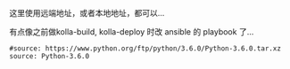 

这里使用远端地址，或者本地地址，都可以...

有点像之前做kolla-build, kolla-deploy 时改 ansible 的 playbook 了...

    #source: https://www.python.org/ftp/python/3.6.0/Python-3.6.0.tar.xz
    source: Python-3.6.0

